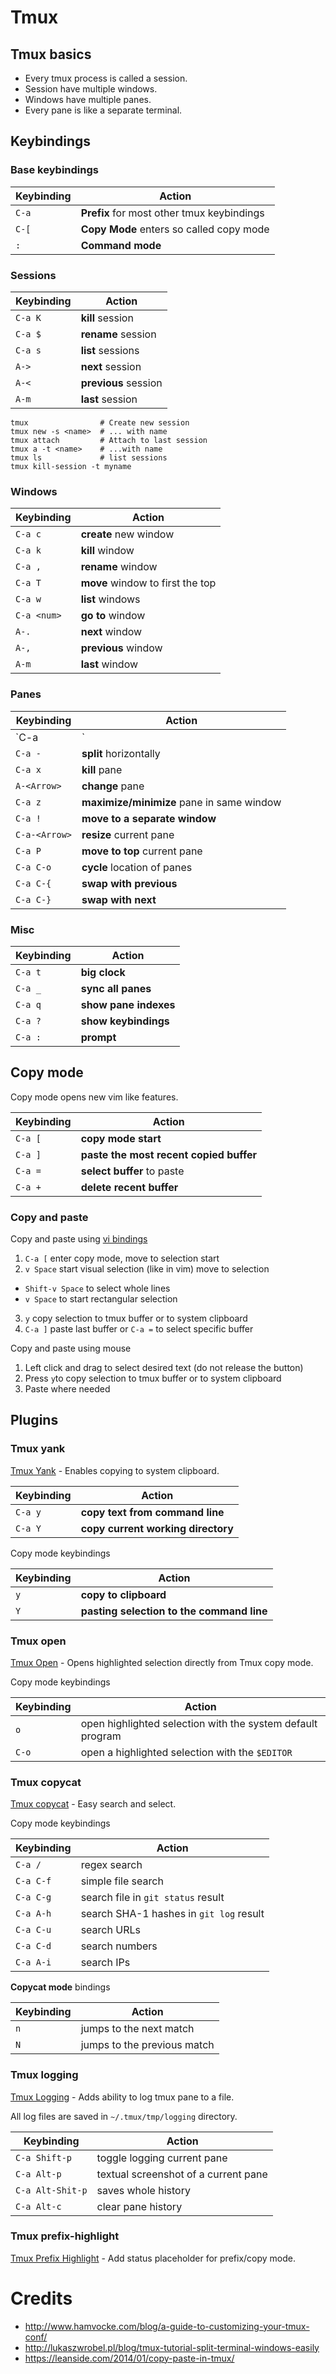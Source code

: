 # Tmux

## Tmux basics

- Every tmux process is called a session.
- Session have multiple windows.
- Windows have multiple panes.
- Every pane is like a separate terminal.

## Keybindings

### Base keybindings

| Keybinding    | Action |
|---------------|--------|
| `C-a`         | **Prefix** for most other tmux keybindings |
| `C-[`         | **Copy Mode** enters so called copy mode |
| `:`           | **Command mode** |

### Sessions

| Keybinding    | Action |
|---------------|--------|
| `C-a K`       | **kill** session |
| `C-a $`       | **rename** session |
| `C-a s`       | **list** sessions |
| `A->`         | **next** session |
| `A-<`         | **previous** session |
| `A-m`         | **last** session |

```
tmux                # Create new session
tmux new -s <name>  # ... with name
tmux attach         # Attach to last session
tmux a -t <name>    # ...with name
tmux ls             # list sessions
tmux kill-session -t myname
```

### Windows

| Keybinding    | Action |
|---------------|--------|
| `C-a c`       | **create** new window |
| `C-a k`       | **kill** window |
| `C-a ,`       | **rename** window |
| `C-a T`       | **move** window to first the top |
| `C-a w`       | **list** windows |
| `C-a <num>`   | **go to <num>** window |
| `A-.`         | **next** window |
| `A-,`         | **previous** window |
| `A-m`         | **last** window |

### Panes

| Keybinding    | Action |
|---------------|--------|
| `C-a |`       | **split** vertically |
| `C-a -`       | **split** horizontally |
| `C-a x`       | **kill** pane |
| `A-<Arrow>`   | **change** pane |
| `C-a z`       | **maximize/minimize** pane in same window |
| `C-a !`       | **move to a separate window** |
| `C-a-<Arrow>` | **resize** current pane |
| `C-a P`       | **move to top** current pane |
| `C-a C-o`     | **cycle** location of panes |
| `C-a C-{`     | **swap with previous** |
| `C-a C-}`     | **swap with next** |

### Misc

| Keybinding    | Action |
|---------------|--------|
| `C-a t`       | **big clock** |
| `C-a _`       | **sync all panes** |
| `C-a q`       | **show pane indexes** |
| `C-a ?`       | **show keybindings** |
| `C-a :`       | **prompt** |


## Copy mode

Copy mode opens new vim like features.

| Keybinding    | Action |
|---------------|--------|
| `C-a [`       | **copy mode start** |
| `C-a ]`       | **paste the most recent copied buffer** |
| `C-a =`       | **select buffer** to paste |
| `C-a +`       | **delete recent buffer** |

### Copy and paste

Copy and paste using [vi bindings](https://awhan.wordpress.com/2010/06/20/copy-paste-in-tmux/)

1. `C-a [` enter copy mode, move to selection start
2. `v Space` start visual selection (like in vim) move to selection
  - `Shift-v Space` to select whole lines
  - `v Space` to start rectangular selection
3. `y` copy selection to tmux buffer or to system clipboard
4. `C-a ]` paste last buffer or `C-a =` to select specific buffer

Copy and paste using mouse

1. Left click and drag to select desired text (do not release the button)
2. Press `y`to copy selection to tmux buffer or to system clipboard
3. Paste where needed

## Plugins

### Tmux yank

[Tmux Yank](https://github.com/tmux-plugins/tmux-yank) - Enables copying to system clipboard.

| Keybinding    | Action |
|---------------|--------|
| `C-a y`       | **copy text from command line** |
| `C-a Y`       | **copy current working directory** |

Copy mode keybindings

| Keybinding    | Action |
|---------------|--------|
| `y`           | **copy to clipboard** |
| `Y`           | **pasting selection to the command line** |

### Tmux open

[Tmux Open](https://github.com/tmux-plugins/tmux-open) - Opens highlighted selection directly from Tmux copy mode.

Copy mode keybindings

| Keybinding    | Action |
|---------------|--------|
| `o`           | open highlighted selection with the system default program |
| `C-o`         | open a highlighted selection with the `$EDITOR` |

### Tmux copycat

[Tmux copycat](https://github.com/tmux-plugins/tmux-copycat) - Easy search and select.

Copy mode keybindings

| Keybinding    | Action |
|---------------|--------|
| `C-a /`       | regex search |
| `C-a C-f`     | simple file search |
| `C-a C-g`     | search file in `git status` result |
| `C-a A-h`     | search SHA-1 hashes in `git log` result |
| `C-a C-u`     | search URLs |
| `C-a C-d`     | search numbers |
| `C-a A-i`     | search IPs |

**Copycat mode** bindings

| Keybinding    | Action |
|---------------|--------|
| `n`           | jumps to the next match |
| `N`           | jumps to the previous match |

### Tmux logging

[Tmux Logging](https://github.com/tmux-plugins/tmux-logging) - Adds ability to log tmux pane to a file.

All log files are saved in `~/.tmux/tmp/logging` directory.

| Keybinding    | Action |
|---------------|--------|
| `C-a Shift-p` | toggle logging current pane |
| `C-a Alt-p`   | textual screenshot of a current pane |
| `C-a Alt-Shit-p` | saves whole history |
| `C-a Alt-c` | clear pane history |

### Tmux prefix-highlight

[Tmux Prefix Highlight](https://github.com/tmux-plugins/tmux-prefix-highlight) - Add status placeholder for prefix/copy mode.

# Credits
- http://www.hamvocke.com/blog/a-guide-to-customizing-your-tmux-conf/
- http://lukaszwrobel.pl/blog/tmux-tutorial-split-terminal-windows-easily
- https://leanside.com/2014/01/copy-paste-in-tmux/
